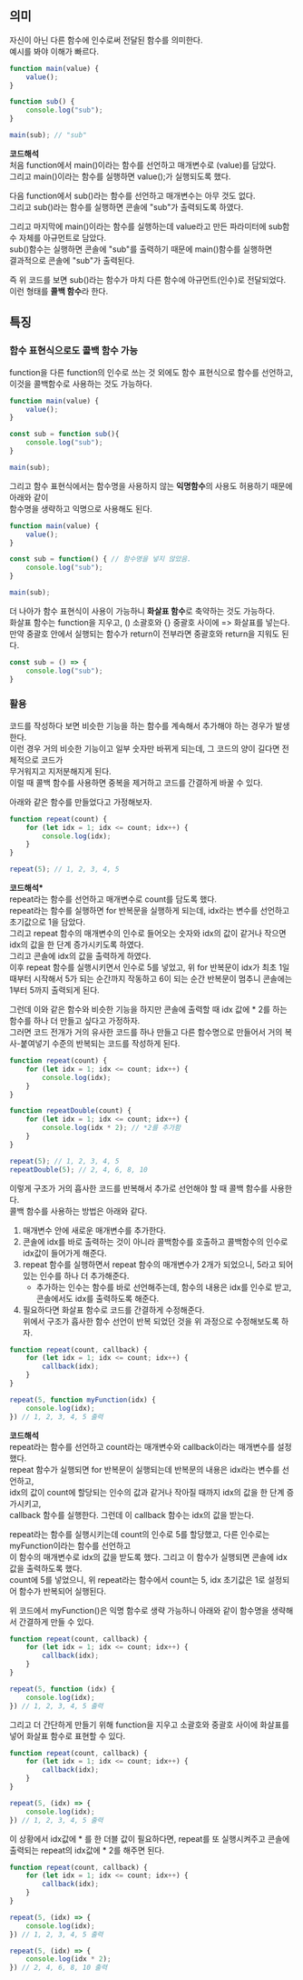 ## **의미**

자신이 아닌 다른 함수에 인수로써 전달된 함수를 의미한다.  
예시를 봐야 이해가 빠르다.

```javascript
function main(value) {
    value();
}

function sub() {
    console.log("sub");
}

main(sub); // "sub"
```

**코드해석**  
처음 function에서 main()이라는 함수를 선언하고 매개변수로 (value)를 담았다.  
그리고 main()이라는 함수를 실행하면 value();가 실행되도록 했다.

다음 function에서 sub()라는 함수를 선언하고 매개변수는 아무 것도 없다.  
그리고 sub()라는 함수를 실행하면 콘솔에 "sub"가 출력되도록 하였다.

그리고 마지막에 main()이라는 함수를 실행하는데 value라고 만든 파라미터에 sub함수 자체를 아규먼트로 담았다.  
sub()함수는 실행하면 콘솔에 "sub"를 출력하기 때문에 main()함수를 실행하면  
결과적으로 콘솔에 "sub"가 출력된다.

즉 위 코드를 보면 sub()라는 함수가 마치 다른 함수에 아규먼트(인수)로 전달되었다.  
이런 형태를 **콜백 함수**라 한다.

## **특징**

### **함수 표현식으로도 콜백 함수 가능**

function을 다른 function의 인수로 쓰는 것 외에도 함수 표현식으로 함수를 선언하고,  
이것을 콜백함수로 사용하는 것도 가능하다.

```javascript
function main(value) {
    value();
}

const sub = function sub(){
    console.log("sub");
}

main(sub);
```

그리고 함수 표현식에서는 함수명을 사용하지 않는 **익명함수**의 사용도 허용하기 때문에 아래와 같이  
함수명을 생략하고 익명으로 사용해도 된다.

```javascript
function main(value) {
    value();
}

const sub = function() { // 함수명을 넣지 않았음.
    console.log("sub");
}

main(sub);
```

더 나아가 함수 표현식이 사용이 가능하니 **화살표 함수**로 축약하는 것도 가능하다.  
화살표 함수는 function을 지우고, () 소괄호와 {} 중괄호 사이에 => 화살표를 넣는다.  
만약 중괄호 안에서 실행되는 함수가 return이 전부라면 중괄호와 return을 지워도 된다.

```javascript
const sub = () => {
    console.log("sub");
}
```

### **활용**

코드를 작성하다 보면 비슷한 기능을 하는 함수를 계속해서 추가해야 하는 경우가 발생한다.  
이런 경우 거의 비슷한 기능이고 일부 숫자만 바뀌게 되는데, 그 코드의 양이 길다면 전체적으로 코드가  
무거워지고 지저분해지게 된다.  
이럴 때 콜백 함수를 사용하면 중복을 제거하고 코드를 간결하게 바꿀 수 있다.

아래와 같은 함수를 만들었다고 가정해보자.

```javascript
function repeat(count) {
    for (let idx = 1; idx <= count; idx++) {
        console.log(idx);
    }
}

repeat(5); // 1, 2, 3, 4, 5
```

**코드해석\***  
repeat라는 함수를 선언하고 매개변수로 count를 담도록 했다.  
repeat라는 함수를 실행하면 for 반복문을 실행하게 되는데, idx라는 변수를 선언하고 초기값으로 1을 담았다.  
그리고 repeat 함수의 매개변수의 인수로 들어오는 숫자와 idx의 값이 같거나 작으면 idx의 값을 한 단계 증가시키도록 하였다.  
그리고 콘솔에 idx의 값을 출력하게 하였다.  
이후 repeat 함수를 실행시키면서 인수로 5를 넣었고, 위 for 반복문이 idx가 최초 1일 때부터 시작해서 5가 되는 순간까지 작동하고 6이 되는 순간 반복문이 멈추니 콘솔에는 1부터 5까지 출력되게 된다.

그런데 이와 같은 함수와 비슷한 기능을 하지만 콘솔에 출력할 때 idx 값에 \* 2를 하는 함수를 하나 더 만들고 싶다고 가정하자.  
그러면 코드 전개가 거의 유사한 코드를 하나 만들고 다른 함수명으로 만들어서 거의 복사-붙여넣기 수준의 반복되는 코드를 작성하게 된다.

```javascript
function repeat(count) {
    for (let idx = 1; idx <= count; idx++) {
        console.log(idx);
    }
}

function repeatDouble(count) {
    for (let idx = 1; idx <= count; idx++) {
        console.log(idx * 2); // *2를 추가함
    }
}

repeat(5); // 1, 2, 3, 4, 5
repeatDouble(5); // 2, 4, 6, 8, 10
```

이렇게 구조가 거의 흡사한 코드를 반복해서 추가로 선언해야 할 때 콜백 함수를 사용한다.  
콜백 함수를 사용하는 방법은 아래와 같다.

1.  매개변수 안에 새로운 매개변수를 추가한다.
2.  콘솔에 idx를 바로 출력하는 것이 아니라 콜백함수를 호출하고 콜백함수의 인수로 idx값이 들어가게 해준다.
3.  repeat 함수를 실행하면서 repeat 함수의 매개변수가 2개가 되었으니, 5라고 되어 있는 인수를 하나 더 추가해준다.
    -   추가하는 인수는 함수를 바로 선언해주는데, 함수의 내용은 idx를 인수로 받고, 콘솔에서도 idx를 출력하도록 해준다.
4.  필요하다면 화살표 함수로 코드를 간결하게 수정해준다.  
    위에서 구조가 흡사한 함수 선언이 반복 되었던 것을 위 과정으로 수정해보도록 하자.

```javascript
function repeat(count, callback) {
    for (let idx = 1; idx <= count; idx++) {
        callback(idx);
    }
}

repeat(5, function myFunction(idx) {  
    console.log(idx);  
}) // 1, 2, 3, 4, 5 출력
```

**코드해석**  
repeat라는 함수를 선언하고 count라는 매개변수와 callback이라는 매개변수를 설정했다.  
repeat 함수가 실행되면 for 반복문이 실행되는데 반복문의 내용은 idx라는 변수를 선언하고,  
idx의 값이 count에 할당되는 인수의 값과 같거나 작아질 때까지 idx의 값을 한 단계 증가시키고,  
callback 함수를 실행한다. 그런데 이 callback 함수는 idx의 값을 받는다.

repeat라는 함수를 실행시키는데 count의 인수로 5를 할당했고, 다른 인수로는 myFunction이라는 함수를 선언하고  
이 함수의 매개변수로 idx의 값을 받도록 했다. 그리고 이 함수가 실행되면 콘솔에 idx 값을 출력하도록 했다.  
count에 5를 넣었으니, 위 repeat라는 함수에서 count는 5, idx 초기값은 1로 설정되어 함수가 반복되어 실행된다.

위 코드에서 myFunction()은 익명 함수로 생략 가능하니 아래와 같이 함수명을 생략해서 간결하게 만들 수 있다.

```javascript
function repeat(count, callback) {  
    for (let idx = 1; idx <= count; idx++) {  
        callback(idx);  
    }  
}

repeat(5, function (idx) {  
    console.log(idx);  
}) // 1, 2, 3, 4, 5 출력
```

그리고 더 간단하게 만들기 위해 function을 지우고 소괄호와 중괄호 사이에 화살표를 넣어 화살표 함수로 표현할 수 있다.

```javascript
function repeat(count, callback) {
    for (let idx = 1; idx <= count; idx++) {
        callback(idx);
    }
}

repeat(5, (idx) => {
    console.log(idx);
}) // 1, 2, 3, 4, 5 출력
```

이 상황에서 idx값에 \* 를 한 더블 값이 필요하다면, repeat를 또 실행시켜주고 콘솔에 출력되는 repeat의 idx값에 \* 2를 해주면 된다.

```javascript
function repeat(count, callback) {
    for (let idx = 1; idx <= count; idx++) {
        callback(idx);
    }
}

repeat(5, (idx) => {
    console.log(idx);
}) // 1, 2, 3, 4, 5 출력

repeat(5, (idx) => {
    console.log(idx * 2);
}) // 2, 4, 6, 8, 10 출력
```